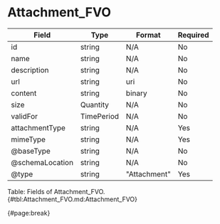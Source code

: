 <!--
    ATTENTION: This file was generated via gradle!
               Do NOT manually edit this file! Any such changes will be overwritten!
-->

# Attachment_FVO

| Field | Type | Format | Required |
| ------- | ------- | ------- | --- |
| id | string | N/A | No |
| name | string | N/A | No |
| description | string | N/A | No |
| url | string | uri | No |
| content | string | binary | No |
| size | Quantity | N/A | No |
| validFor | TimePeriod | N/A | No |
| attachmentType | string | N/A | Yes |
| mimeType | string | N/A | Yes |
| @baseType | string | N/A | No |
| @schemaLocation | string | N/A | No |
| @type | string | "Attachment" | Yes |

Table: Fields of Attachment_FVO. {#tbl:Attachment_FVO.md:Attachment_FVO}

{#page:break}
